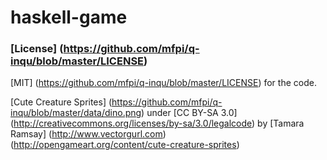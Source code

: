 haskell-game
============

### [License] (https://github.com/mfpi/q-inqu/blob/master/LICENSE)

[MIT] (https://github.com/mfpi/q-inqu/blob/master/LICENSE) for the code.

[Cute Creature Sprites] (https://github.com/mfpi/q-inqu/blob/master/data/dino.png) under [CC BY-SA 3.0] (http://creativecommons.org/licenses/by-sa/3.0/legalcode) by [Tamara Ramsay] (http://www.vectorgurl.com) (http://opengameart.org/content/cute-creature-sprites)


